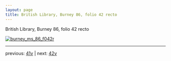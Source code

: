 ```yaml
---
layout: page
title: British Library, Burney 86, folio 42 recto
---
```


British Library, Burney 86, folio 42 recto

[![burney_ms_86_f042r](http://www.homermultitext.org/iipsrv?IIIF=/project/homer/pyramidal/deepzoom/bl/burney86imgs/v1/burney_ms_86_f042r.tif/full/800,/0/default.jpg)](http://www.homermultitext.org/ict2/?urn=urn:cite2:bl:burney86imgs.v1:burney_ms_86_f042r) 

---

previous:  [41v](../41v/) | next: [42v](../42v/)